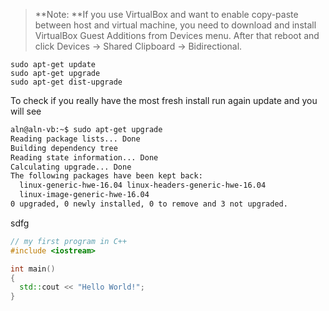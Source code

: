> **Note: **If you use VirtualBox and want to enable copy-paste between host and virtual machine, you need to download and install VirtualBox Guest Additions from Devices menu. After that reboot and click Devices -&gt; Shared Clipboard -&gt; Bidirectional.

```
sudo apt-get update
sudo apt-get upgrade
sudo apt-get dist-upgrade
```

To check if you really have the most fresh install run again update and you will see

```bash
aln@aln-vb:~$ sudo apt-get upgrade
Reading package lists... Done
Building dependency tree       
Reading state information... Done
Calculating upgrade... Done
The following packages have been kept back:
  linux-generic-hwe-16.04 linux-headers-generic-hwe-16.04
  linux-image-generic-hwe-16.04
0 upgraded, 0 newly installed, 0 to remove and 3 not upgraded.
```



sdfg

```cpp
// my first program in C++
#include <iostream>

int main()
{
  std::cout << "Hello World!";
}
```



